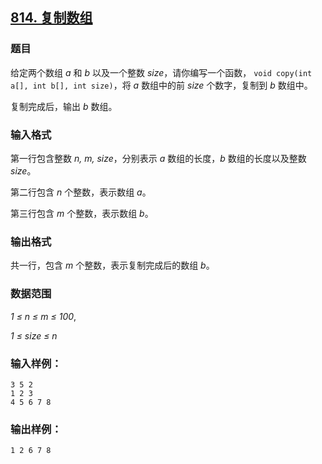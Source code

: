 ## [814. 复制数组](https://www.acwing.com/problem/content/816/)

### 题目

给定两个数组 *a* 和 *b* 以及一个整数 *size*，请你编写一个函数， `void copy(int a[], int b[], int size)`，将 *a* 数组中的前 *size* 个数字，复制到 *b* 数组中。

复制完成后，输出 *b* 数组。

### 输入格式

第一行包含整数 *n, m, size*，分别表示 *a* 数组的长度，*b* 数组的长度以及整数 *size*。

第二行包含 *n* 个整数，表示数组 *a*。

第三行包含 *m* 个整数，表示数组 *b*。

### 输出格式

共一行，包含 *m* 个整数，表示复制完成后的数组 *b*。

### 数据范围

*1 ≤ n ≤ m ≤ 100*,

*1 ≤ size ≤ n*

### 输入样例：

```
3 5 2
1 2 3
4 5 6 7 8
```

### 输出样例：

```
1 2 6 7 8
```
